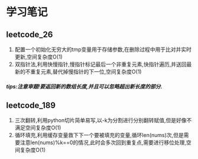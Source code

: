 # 学习笔记
## leetcode_26

1. 配置一个初始化无穷大的tmp变量用于存储参数,在删除过程中用于比对并实时更新,空间复杂度O(1)
2. 双指针法,利用快慢指针,慢指针标记最后一个非重复元素,快指针遍历,并送回最新的不重复元素,替代掉慢指针的下一位,空间复杂度O(1)
##### tips:注意审题!要返回新的数组长度,并且可以忽略超出新长度的部分.

## leetcode_189

1. 三次翻转,利用python切片简单易写,以-k为分割进行分别翻转赋值,但是好像不满足空间复杂度O(1)
2. 循环填充,利用缓存变量救下下一个要被填充的变量,循环len(nums)次,但是需要注意len(nums)%k==0的情况,此时会多次回到重复点,需要进行移位处理,空间复杂度O(1)
